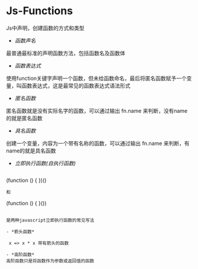 # Js-Functions

Js中声明，创建函数的方式和类型

- *函数声名*

最普通最标准的声明函数方法，包括函数名及函数体
- *函数表达式*

使用function关键字声明一个函数，但未给函数命名，最后将匿名函数赋予一个变量，叫函数表达式，这是最常见的函数表达式语法形式
- *匿名函数*

匿名函数就是没有实际名字的函数，可以通过输出 fn.name 来判断，没有name的就是匿名函数
- *具名函数*

创建一个变量，内容为一个带有名称的函数，可以通过输出 fn.name 来判断，有name的就是具名函数
- *立即执行函数(自执行函数)*
  ```
(function () {
  })()
  ```
和
```
  (function () {
  }())
  ```
  
  是两种javascript立即执行函数的常见写法
  
- *箭头函数*

  x => x * x 带有箭头的函数
  
- *高阶函数*
  高阶函数只是将函数作为参数或返回值的函数

